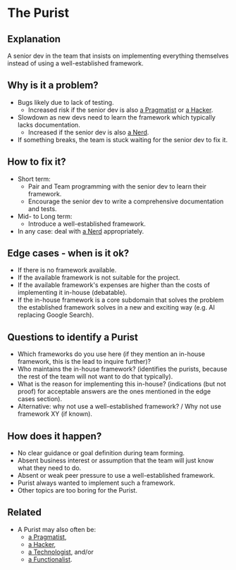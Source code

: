 # The Purist
## Explanation
A senior dev in the team that insists on implementing everything themselves instead of using a well-established framework.

## Why is it a problem?
* Bugs likely due to lack of testing.
  * Increased risk if the senior dev is also [a Pragmatist](The-Pragmatist.md) or [a Hacker](The-Hacker.md).
* Slowdown as new devs need to learn the framework which typically lacks documentation.
  * Increased if the senior dev is also [a Nerd](The-Nerd.md).
* If something breaks, the team is stuck waiting for the senior dev to fix it.

## How to fix it?
* Short term: 
  * Pair and Team programming with the senior dev to learn their framework.
  * Encourage the senior dev to write a comprehensive documentation and tests.
* Mid- to Long term:
  * Introduce a well-established framework.
* In any case: deal with [a Nerd](The-Nerd.md) appropriately.

## Edge cases - when is it ok?
* If there is no framework available.
* If the available framework is not suitable for the project.
* If the available framework's expenses are higher than the costs of implementing it in-house (debatable).
* If the in-house framework is a core subdomain that solves the problem the established framework solves in a new and exciting way (e.g. AI replacing Google Search).

## Questions to identify a Purist
* Which frameworks do you use here (if they mention an in-house framework, this is the lead to inquire further)?
* Who maintains the in-house framework? (identifies the purists, because the rest of the team will not want to do that typically).
* What is the reason for implementing this in-house? (indications (but not proof) for acceptable answers are the ones mentioned in the edge cases section).
* Alternative: why not use a well-established framework? / Why not use framework XY (if known).

## How does it happen?
* No clear guidance or goal definition during team forming.
* Absent business interest or assumption that the team will just know what they need to do.
* Absent or weak peer pressure to use a well-established framework.
* Purist always wanted to implement such a framework.
* Other topics are too boring for the Purist.

## Related
  * A Purist may also often be:
    * [a Pragmatist](The-Pragmatist.md),
    * [a Hacker](The-Hacker.md), 
    * [a Technologist](The-Technologist.md), and/or 
    * [a Functionalist](The-Functionalist.md).
